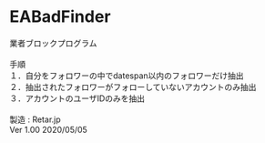 # EABadFinder
業者ブロックプログラム<br>
<br>
手順<br>
１．自分をフォロワーの中でdatespan以内のフォロワーだけ抽出<br>
２．抽出されたフォロワーがフォローしていないアカウントのみ抽出<br>
３．アカウントのユーザIDのみを抽出<br>
<br>
         製造 : Retar.jp  <br> 
         Ver 1.00  2020/05/05<br>

